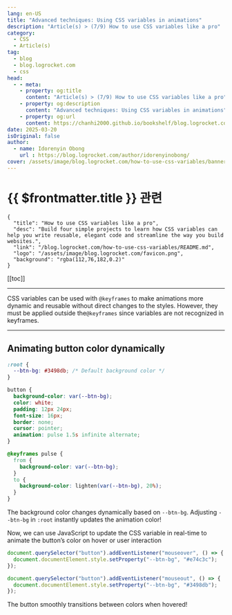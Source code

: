 ```yaml
---
lang: en-US
title: "Advanced techniques: Using CSS variables in animations"
description: "Article(s) > (7/9) How to use CSS variables like a pro" 
category:
  - CSS
  - Article(s)
tag:
  - blog
  - blog.logrocket.com
  - css
head:
  - - meta:
    - property: og:title
      content: "Article(s) > (7/9) How to use CSS variables like a pro"
    - property: og:description
      content: "Advanced techniques: Using CSS variables in animations"
    - property: og:url
      content: https://chanhi2000.github.io/bookshelf/blog.logrocket.com/how-to-use-css-variables/advanced-techniques-using-css-variables-in-animations.html
date: 2025-03-20
isOriginal: false
author:
  - name: Idorenyin Obong
    url : https://blog.logrocket.com/author/idorenyinobong/
cover: /assets/image/blog.logrocket.com/how-to-use-css-variables/banner.png
---
```


# {{ $frontmatter.title }} 관련

```component VPCard
{
  "title": "How to use CSS variables like a pro",
  "desc": "Build four simple projects to learn how CSS variables can help you write reusable, elegant code and streamline the way you build websites.",
  "link": "/blog.logrocket.com/how-to-use-css-variables/README.md",
  "logo": "/assets/image/blog.logrocket.com/favicon.png",
  "background": "rgba(112,76,182,0.2)"
}
```

[[toc]]

---

<SiteInfo
  name="How to use CSS variables like a pro"
  desc="Build four simple projects to learn how CSS variables can help you write reusable, elegant code and streamline the way you build websites."
  url="https://blog.logrocket.com/how-to-use-css-variables#advanced-techniques-using-css-variables-in-animations"
  logo="/assets/image/blog.logrocket.com/favicon.png"
  preview="/assets/image/blog.logrocket.com/how-to-use-css-variables/banner.png"/>

CSS variables can be used with `@keyframes` to make animations more dynamic and reusable without direct changes to the styles. However, they must be applied outside the`@keyframes` since variables are not recognized in keyframes.

---

## Animating button color dynamically

```css
:root {
  --btn-bg: #3498db; /* Default background color */
}

button {
  background-color: var(--btn-bg);
  color: white;
  padding: 12px 24px;
  font-size: 16px;
  border: none;
  cursor: pointer;
  animation: pulse 1.5s infinite alternate;
}

@keyframes pulse {
  from {
    background-color: var(--btn-bg);
  }
  to {
    background-color: lighten(var(--btn-bg), 20%);
  }
}
```

The background color changes dynamically based on `--btn-bg`. Adjusting `--btn-bg` in `:root` instantly updates the animation color!

Now, we can use JavaScript to update the CSS variable in real-time to animate the button’s color on hover or user interaction

```js
document.querySelector("button").addEventListener("mouseover", () => {
  document.documentElement.style.setProperty("--btn-bg", "#e74c3c");
});

document.querySelector("button").addEventListener("mouseout", () => {
  document.documentElement.style.setProperty("--btn-bg", "#3498db");
});
```

The button smoothly transitions between colors when hovered!
